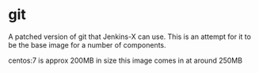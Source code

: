 # git

A patched version of git that Jenkins-X can use. This is an attempt for it to be the base image for a number of components.

centos:7 is approx 200MB in size
this image comes in at around 250MB
